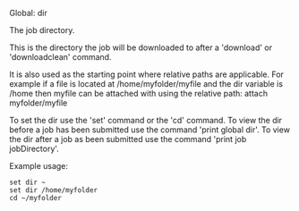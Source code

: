 Global: dir

The job directory.

This is the directory the job will be downloaded to after a 'download' or 'downloadclean' command.

It is also used as the starting point where relative paths are applicable. 
For example if a file is located at /home/myfolder/myfile and the dir variable is /home then 
myfile can be attached with using the relative path: attach myfolder/myfile

To set the dir use the 'set' command or the 'cd' command.
To view the dir before a job has been submitted use the command 'print global dir'.
To view the dir after a job as been submitted use the command 'print job <jobname> jobDirectory'.

Example usage:

    set dir ~
    set dir /home/myfolder
    cd ~/myfolder

